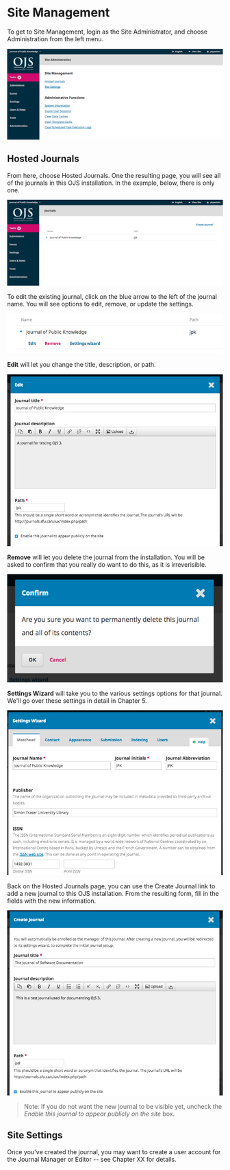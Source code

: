 # Site Management

To get to Site Management, login as the Site Administrator, and choose Administration from the left menu.

![](learning-ojs-3-ch4-site-admin1.png)


## Hosted Journals
From here, choose Hosted Journals. One the resulting page, you will see all of the journals in this OJS installation. In the example, below, there is only one.

![](learning-ojs-3-ch4-hosted-journals.png)

To edit the existing journal, click on the blue arrow to the left of the journal name. You will see options to edit, remove, or update the settings.

![](learning-ojs-3-ch4-hosted-journals-edit.png)

**Edit** will let you change the title, description, or path.

![](learning-ojs-3-ch4-hosted-journals-edit-modal.png)

**Remove** will let you delete the journal from the installation. You will be asked to confirm that you really do want to do this, as it is irreverisible.

![](learning-ojs-3-ch4-hosted-journals-remove.png)

**Settings Wizard** will take you to the various settings options for that journal. We'll go over these settings in detail in Chapter 5.

![](learning-ojs-3-ch4-hosted-journals-settings-wiz.png)

Back on the Hosted Journals page, you can use the Create Journal link to add a new journal to this OJS installation. From the resulting form, fill in the fields with the new information.

![](learning-ojs-3-ch4-hosted-journals-create.png)

>Note: If you do not want the new journal to be visible yet, uncheck the *Enable this journal to appear publicly on the site* box.

## Site Settings


Once you've created the journal, you may want to create a user account for the Journal Manager or Editor -- see Chapter XX for details.

